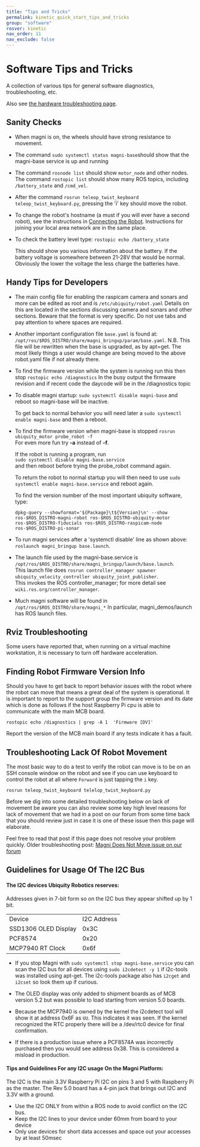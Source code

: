 ```yaml
---
title: "Tips and Tricks"
permalink: kinetic_quick_start_tips_and_tricks
group: "software"
rosver: kinetic
nav_order: 11
nav_exclude: false
---
```


# Software Tips and Tricks

A collection of various tips for general software diagnostics, troubleshooting, etc.

Also see [the hardware troubleshooting page](kinetic_magni_silver_diagnostics_and_troubleshooting).

## Sanity Checks

* When magni is on, the wheels should have strong resistance to movement.  

* The command `sudo systemctl status magni-base`should show that the magni-base service is up and running

* The command `rosnode list` should show `motor_node` and other nodes. The command `rostopic list` should show many ROS topics, including `/battery_state` and `/cmd_vel`.

* After the command `rosrun teleop_twist_keyboard teleop_twist_keyboard.py`, pressing the 'i' key should move the robot.

* To change the robot's hostname (a must if you will ever have a second robot), see the instructions in [Connecting the Robot](connect_network).
Instructions for joining your local area network are in the same place.

* To check the battery level type: `rostopic echo /battery_state`

  This should show you various information about the battery. If the battery voltage is somewhere between 21-28V that would be normal. Obviously the lower the voltage the less charge the batteries have.

## Handy Tips for Developers

* The main config file for enabling the raspicam camera and sonars and more can be edited as root and is `/etc/ubiquity/robot.yaml`  Details on this are located in the sections discussing camera and sonars and other sections. Beware that the format is very specific. Do not use tabs and pay attention to where spaces are required.

* Another important configuration file `base.yaml` is found at: `/opt/ros/$ROS_DISTRO/share/magni_bringup/param/base.yaml`. N.B. This file will be rewritten when the base is upgraded, as by apt=get.  The most likely things a user would change are being moved to the above robot.yaml file if not already there.

* To find the firmware version while the system is running run this then stop
    `rostopic echo /diagnostics`
  In the busy output the firmware revision and if recent code the daycode will be in the /diagnostics topic

* To disable magni startup: `sudo systemctl disable magni-base` and reboot so magni-base will be inactive.

    To get back to normal behavior you will need later a `sudo systemctl enable magni-base` and then a reboot.   

* To find the firmware version when  magni-base is stopped
    `rosrun ubiquity_motor probe_robot -f`  
    For even more fun try **-a** instead of **-f**.

    If the robot is running a program, run  
    `sudo systemctl disable magni-base.service`  
    and then reboot before trying the probe_robot command again.

    To return the robot to normal startup you will then need to use   `sudo systemctl enable magni-base.service` and reboot again.  

    To find the version number of the most important ubiquity software, type:

    `dpkg-query --showformat='${Package}\t${Version}\n' --show ros-$ROS_DISTRO-magni-robot ros-$ROS_DISTRO-ubiquity-motor ros-$ROS_DISTRO-fiducials ros-$ROS_DISTRO-raspicam-node ros-$ROS_DISTRO-pi-sonar`

*  To run magni services after a 'systemctl disable' line as shown above:    `roslaunch magni_bringup base.launch`.

* The launch file used by the magni-base.service is `/opt/ros/$ROS_DISTRO/share/magni_bringup/launch/base.launch`.  
This launch file does `rosrun controller_manager spawner ubiquity_velocity_controller ubiquity_joint_publisher`.  
This invokes the ROS controller_manager; for more detail see `wiki.ros.org/controller_manager`.

* Much magni software will be found in ```/opt/ros/$ROS_DISTRO/share/magni_*``` In particular, magni_demos/launch has ROS launch files.

## Rviz Troubleshooting

Some users have reported that, when running on a virtual machine workstation, it is necessary to turn off hardware acceleration.

## Finding Robot Firmware Version Info

Should you have to get back to report behavior issues with the robot where the robot can move that means a great deal of the system is operational.  It is important to report to the support group the firmware version and its date which is done as follows if the host Raspberry Pi cpu is able to communicate with the main MCB board.

    rostopic echo /diagnostics | grep -A 1  'Firmware [DV]'

Report the version of the MCB main board if any tests indicate it has a fault.

## Troubleshooting Lack Of Robot Movement

The most basic way to do a test to verify the robot can move is to be on an SSH console window on the robot and see if you can use keyboard to control the robot at all where ```Forward``` is just tapping the ```i``` key.  

    rosrun teleop_twist_keyboard telelop_twist_keyboard.py

Before we dig into some detailed troubleshooting below on lack of movement be aware you can also review some key high level reasons for lack of movement that we had in a post on our forum from some time back that you should review just in case it is one of these issue then this page will elaborate.    

Feel free to read that post if this page does not resolve your problem quickly.
Older troubleshooting post:  [Magni Does Not Move issue on our forum](https://forum.ubiquityrobotics.com/t/magni-does-not-move/98)  

## Guidelines for Usage Of The I2C Bus

#### The I2C devices Ubiquity Robotics reserves:

Addresses given in 7-bit form so on the I2C bus they appear shifted up by 1 bit.

| | |
|---|---|
|Device| I2C Address|
|SSD1306 OLED Display|0x3C
|PCF8574|0x20|
|MCP7940 RT Clock|0x6f|

 * If you stop Magni with `sudo systemctl stop magni-base.service` you can scan the I2C bus for all devices using `sudo i2cdetect -y 1` if i2c-tools was installed using apt-get. The i2c-tools package also has `i2cget` and `i2cset` so look them up if curious.

 * The OLED display was only added to shipment boards as of MCB version 5.2 but was possible to load starting from version 5.0 boards.

* Because the MCP7940 is owned by the kernel the i2cdetect tool will show it at address 0x6F as  ```UU```.  This indicates it was seen.  If the kernel recognized the RTC properly there will be a  /dev/rtc0 device for final confirmation.

* If there is a production issue where a PCF8574A was incorrectly purchased then you would see address 0x38.  This is considered a misload in production.


#### Tips and Guidelines For any I2C usage On the Magni Platform:

The I2C is the main 3.3V Raspberry Pi I2C on pins 3 and 5 with Raspberry Pi as the master.
The Rev 5.0 board has a 4-pin jack that brings out I2C and 3.3V with a ground.

* Use the I2C ONLY from within a ROS node to avoid conflict on the I2C bus.
* Keep the I2C lines to your device under 60mm from board to your device
* Only use devices for short data accesses and space out your accesses by at least 50msec